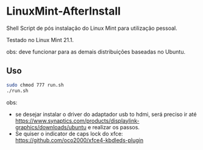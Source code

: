 # LinuxMint-AfterInstall

Shell Script de pós instalação do Linux Mint para utilização pessoal.

Testado no Linux Mint 21.1. 

obs: deve funcionar para as demais distribuições baseadas no Ubuntu.

## Uso

```bash
sudo chmod 777 run.sh
./run.sh
```

obs: 
* se desejar instalar o driver do adaptador usb to hdmi, será preciso ir até https://www.synaptics.com/products/displaylink-graphics/downloads/ubuntu e realizar os passos.
* Se quiser o indicator de caps lock do xfce: https://github.com/oco2000/xfce4-kbdleds-plugin


